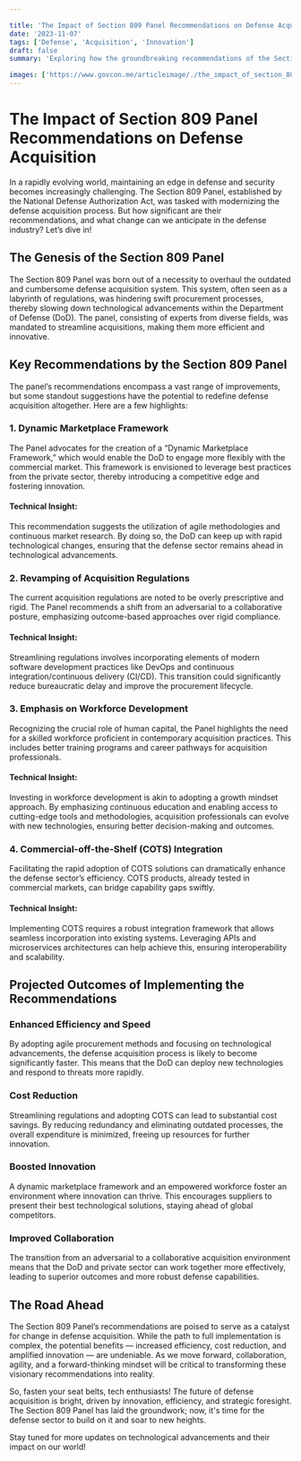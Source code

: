 ```yaml
---

title: 'The Impact of Section 809 Panel Recommendations on Defense Acquisition'
date: '2023-11-07'
tags: ['Defense', 'Acquisition', 'Innovation']
draft: false
summary: 'Exploring how the groundbreaking recommendations of the Section 809 Panel are set to revolutionize defense acquisition processes.'

images: ['https://www.govcon.me/articleimage/./the_impact_of_section_809_panel_recommendations_on_defense_acquisition.webp']
---
```


# The Impact of Section 809 Panel Recommendations on Defense Acquisition

In a rapidly evolving world, maintaining an edge in defense and security becomes increasingly challenging. The Section 809 Panel, established by the National Defense Authorization Act, was tasked with modernizing the defense acquisition process. But how significant are their recommendations, and what change can we anticipate in the defense industry? Let’s dive in!

## The Genesis of the Section 809 Panel

The Section 809 Panel was born out of a necessity to overhaul the outdated and cumbersome defense acquisition system. This system, often seen as a labyrinth of regulations, was hindering swift procurement processes, thereby slowing down technological advancements within the Department of Defense (DoD). The panel, consisting of experts from diverse fields, was mandated to streamline acquisitions, making them more efficient and innovative.

## Key Recommendations by the Section 809 Panel

The panel’s recommendations encompass a vast range of improvements, but some standout suggestions have the potential to redefine defense acquisition altogether. Here are a few highlights:

### 1. **Dynamic Marketplace Framework**

The Panel advocates for the creation of a “Dynamic Marketplace Framework,” which would enable the DoD to engage more flexibly with the commercial market. This framework is envisioned to leverage best practices from the private sector, thereby introducing a competitive edge and fostering innovation.

#### Technical Insight:

This recommendation suggests the utilization of agile methodologies and continuous market research. By doing so, the DoD can keep up with rapid technological changes, ensuring that the defense sector remains ahead in technological advancements.

### 2. **Revamping of Acquisition Regulations**

The current acquisition regulations are noted to be overly prescriptive and rigid. The Panel recommends a shift from an adversarial to a collaborative posture, emphasizing outcome-based approaches over rigid compliance.

#### Technical Insight:

Streamlining regulations involves incorporating elements of modern software development practices like DevOps and continuous integration/continuous delivery (CI/CD). This transition could significantly reduce bureaucratic delay and improve the procurement lifecycle.

### 3. **Emphasis on Workforce Development**

Recognizing the crucial role of human capital, the Panel highlights the need for a skilled workforce proficient in contemporary acquisition practices. This includes better training programs and career pathways for acquisition professionals.

#### Technical Insight:

Investing in workforce development is akin to adopting a growth mindset approach. By emphasizing continuous education and enabling access to cutting-edge tools and methodologies, acquisition professionals can evolve with new technologies, ensuring better decision-making and outcomes.

### 4. **Commercial-off-the-Shelf (COTS) Integration**

Facilitating the rapid adoption of COTS solutions can dramatically enhance the defense sector’s efficiency. COTS products, already tested in commercial markets, can bridge capability gaps swiftly.

#### Technical Insight:

Implementing COTS requires a robust integration framework that allows seamless incorporation into existing systems. Leveraging APIs and microservices architectures can help achieve this, ensuring interoperability and scalability.

## Projected Outcomes of Implementing the Recommendations

### **Enhanced Efficiency and Speed**

By adopting agile procurement methods and focusing on technological advancements, the defense acquisition process is likely to become significantly faster. This means that the DoD can deploy new technologies and respond to threats more rapidly.

### **Cost Reduction**

Streamlining regulations and adopting COTS can lead to substantial cost savings. By reducing redundancy and eliminating outdated processes, the overall expenditure is minimized, freeing up resources for further innovation.

### **Boosted Innovation**

A dynamic marketplace framework and an empowered workforce foster an environment where innovation can thrive. This encourages suppliers to present their best technological solutions, staying ahead of global competitors.

### **Improved Collaboration**

The transition from an adversarial to a collaborative acquisition environment means that the DoD and private sector can work together more effectively, leading to superior outcomes and more robust defense capabilities.

## The Road Ahead

The Section 809 Panel’s recommendations are poised to serve as a catalyst for change in defense acquisition. While the path to full implementation is complex, the potential benefits — increased efficiency, cost reduction, and amplified innovation — are undeniable. As we move forward, collaboration, agility, and a forward-thinking mindset will be critical to transforming these visionary recommendations into reality.

So, fasten your seat belts, tech enthusiasts! The future of defense acquisition is bright, driven by innovation, efficiency, and strategic foresight. The Section 809 Panel has laid the groundwork; now, it's time for the defense sector to build on it and soar to new heights.

Stay tuned for more updates on technological advancements and their impact on our world!